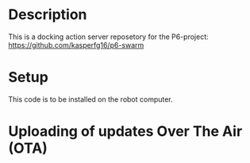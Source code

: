 # Description

This is a docking action server reposetory for the P6-project:
<https://github.com/kasperfg16/p6-swarm>

# Setup
This code is to be installed on the robot computer.



# Uploading of updates Over The Air (OTA)
